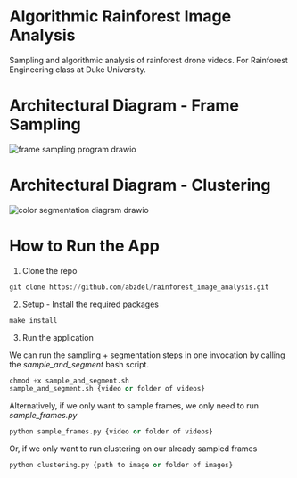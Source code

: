 # Algorithmic Rainforest Image Analysis
Sampling and algorithmic analysis of rainforest drone videos. For Rainforest Engineering class at Duke University.

# Architectural Diagram - Frame Sampling
![frame sampling program drawio](https://user-images.githubusercontent.com/55398496/232870522-3984e84a-da30-4487-9fdc-be6cbdaf7c63.png)


# Architectural Diagram - Clustering

![color segmentation diagram drawio](https://user-images.githubusercontent.com/55398496/232870532-bed17fa2-62d4-499f-9ba4-86d59b974ad8.png)


# How to Run the App

1) Clone the repo
```python
git clone https://github.com/abzdel/rainforest_image_analysis.git
```
2) Setup - Install the required packages
```python
make install
```
3) Run the application

We can run the sampling + segmentation steps in one invocation by calling the *sample_and_segment* bash script.
```python
chmod +x sample_and_segment.sh
sample_and_segment.sh {video or folder of videos}
```

Alternatively, if we only want to sample frames, we only need to run *sample_frames.py*
```python
python sample_frames.py {video or folder of videos}
```

Or, if we only want to run clustering on our already sampled frames
```python
python clustering.py {path to image or folder of images}
```
